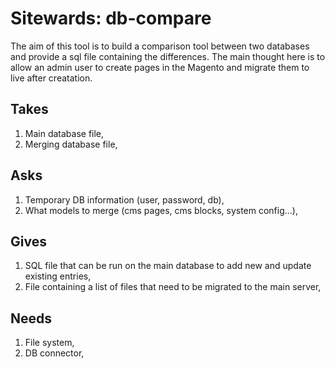 # Sitewards: db-compare

The aim of this tool is to build a comparison tool between two databases and provide a sql file containing the differences. The main thought here is to allow an admin user to create pages in the Magento and migrate them to live after creatation.

## Takes

1. Main database file,
2. Merging database file,

## Asks

1. Temporary DB information (user, password, db),
2. What models to merge (cms pages, cms blocks, system config...),

## Gives

1. SQL file that can be run on the main database to add new and update existing entries,
2. File containing a list of files that need to be migrated to the main server,

## Needs

1. File system,
2. DB connector,
